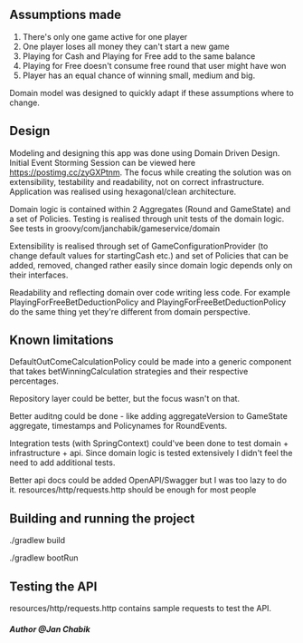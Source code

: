 ## Assumptions made

1. There's only one game active for one player
2. One player loses all money they can't start a new game
3. Playing for Cash and Playing for Free add to the same balance
4. Playing for Free doesn't consume free round that user might have won
5. Player has an equal chance of winning small, medium and big.

Domain model was designed to quickly adapt if these assumptions where to change.


## Design

Modeling and designing this app was done using Domain Driven Design. Initial Event Storming Session can be viewed here
https://postimg.cc/zyGXPtnm. The focus while creating the solution was on extensibility, testability and readability, not on correct infrastructure. Application
was realised using hexagonal/clean architecture.

Domain logic is contained within 2 Aggregates (Round and GameState) and a set of Policies. Testing is realised through unit tests of the domain logic. See tests
in groovy/com/janchabik/gameservice/domain

Extensibility is realised through set of GameConfigurationProvider (to change default values for startingCash etc.) and set of Policies that can be added,
removed, changed rather easily since domain logic depends only on their interfaces.

Readability and reflecting domain over code writing less code. For example PlayingForFreeBetDeductionPolicy and PlayingForFreeBetDeductionPolicy do the same
thing yet they're different from domain perspective.

## Known limitations

DefaultOutComeCalculationPolicy could be made into a generic component that takes betWinningCalculation strategies and their respective percentages.

Repository layer could be better, but the focus wasn't on that.

Better auditng could be done - like adding aggregateVersion to GameState aggregate, timestamps and Policynames for RoundEvents.

Integration tests (with SpringContext) could've been done to test domain + infrastructure + api. Since domain logic is tested extensively I didn't feel the need
to add additional tests.

Better api docs could be added OpenAPI/Swagger but I was too lazy to do it. resources/http/requests.http should be enough for most people

## Building and running the project

./gradlew build

./gradlew bootRun

## Testing the API
resources/http/requests.http contains sample requests to test the API.


##### Author @Jan Chabik

